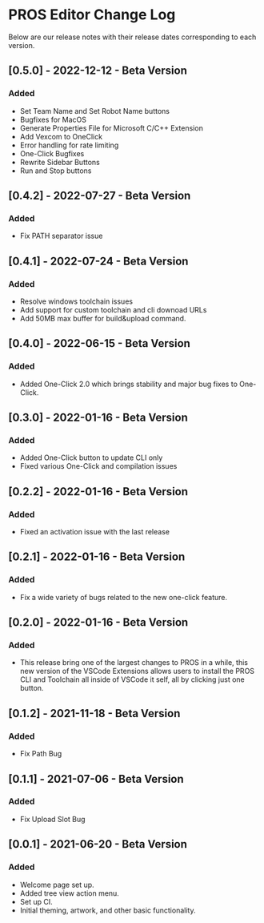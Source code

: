 # PROS Editor Change Log

Below are our release notes with their release dates corresponding to each version.

## [0.5.0] - 2022-12-12 - Beta Version

### Added

- Set Team Name and Set Robot Name buttons
- Bugfixes for MacOS
- Generate Properties File for Microsoft C/C++ Extension
- Add Vexcom to OneClick
- Error handling for rate limiting
- One-Click Bugfixes
- Rewrite Sidebar Buttons
- Run and Stop buttons

## [0.4.2] - 2022-07-27 - Beta Version

### Added

- Fix PATH separator issue

## [0.4.1] - 2022-07-24 - Beta Version

### Added

- Resolve windows toolchain issues
- Add support for custom toolchain and cli downoad URLs
- Add 50MB max buffer for build&upload command.

## [0.4.0] - 2022-06-15 - Beta Version

### Added

- Added One-Click 2.0 which brings stability and major bug fixes to One-Click.

## [0.3.0] - 2022-01-16 - Beta Version

### Added

- Added One-Click button to update CLI only
- Fixed various One-Click and compilation issues

## [0.2.2] - 2022-01-16 - Beta Version

### Added

- Fixed an activation issue with the last release

## [0.2.1] - 2022-01-16 - Beta Version

### Added

- Fix a wide variety of bugs related to the new one-click feature.

## [0.2.0] - 2022-01-16 - Beta Version

### Added

- This release bring one of the largest changes to PROS in a while, this new version of the VSCode Extensions allows users to install the PROS CLI and Toolchain all inside of VSCode it self, all by clicking just one button.

## [0.1.2] - 2021-11-18 - Beta Version

### Added

- Fix Path Bug

## [0.1.1] - 2021-07-06 - Beta Version

### Added

- Fix Upload Slot Bug

## [0.0.1] - 2021-06-20 - Beta Version

### Added

- Welcome page set up.
- Added tree view action menu.
- Set up CI.
- Initial theming, artwork, and other basic functionality.
